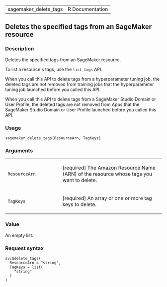 <table style="width: 100%;">
<tbody>
<tr class="odd">
<td>sagemaker_delete_tags</td>
<td style="text-align: right;">R Documentation</td>
</tr>
</tbody>
</table>

## Deletes the specified tags from an SageMaker resource

### Description

Deletes the specified tags from an SageMaker resource.

To list a resource's tags, use the `list_tags` API.

When you call this API to delete tags from a hyperparameter tuning job,
the deleted tags are not removed from training jobs that the
hyperparameter tuning job launched before you called this API.

When you call this API to delete tags from a SageMaker Studio Domain or
User Profile, the deleted tags are not removed from Apps that the
SageMaker Studio Domain or User Profile launched before you called this
API.

### Usage

    sagemaker_delete_tags(ResourceArn, TagKeys)

### Arguments

<table>
<colgroup>
<col style="width: 35%" />
<col style="width: 65%" />
</colgroup>
<tbody>
<tr class="odd">
<td><code
id="sagemaker_delete_tags_:_ResourceArn">ResourceArn</code></td>
<td><p>[required] The Amazon Resource Name (ARN) of the resource whose
tags you want to delete.</p></td>
</tr>
<tr class="even">
<td><code id="sagemaker_delete_tags_:_TagKeys">TagKeys</code></td>
<td><p>[required] An array or one or more tag keys to delete.</p></td>
</tr>
</tbody>
</table>

### Value

An empty list.

### Request syntax

    svc$delete_tags(
      ResourceArn = "string",
      TagKeys = list(
        "string"
      )
    )
